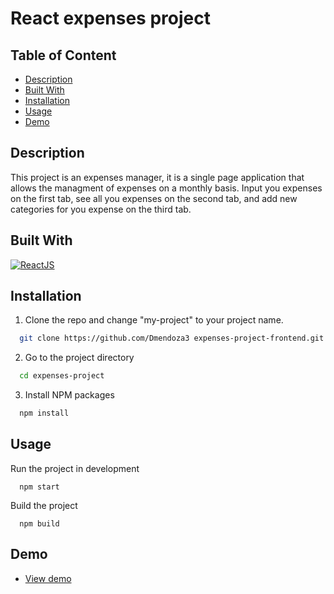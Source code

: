 # React expenses project 

## Table of Content

- [Description](#description)
- [Built With](#built-with)
- [Installation](#installation)
- [Usage](#usage)
- [Demo](#demo)


## Description

This project is an expenses manager, it is a single page application that allows the managment of expenses on a monthly basis. Input you expenses on the first tab, see all you expenses on the second tab, and add new categories for you expense on the third tab.

## Built With

[![ReactJS](https://img.shields.io/badge/React.js-20232A?style=for-the-badge&logo=react&logoColor=61DAFB)](https://reactjs.org)


## Installation

1. Clone the repo and change "my-project" to your project name.

```sh
  git clone https://github.com/Dmendoza3 expenses-project-frontend.git ./expenses-project
```

2. Go to the project directory

```sh
  cd expenses-project
```

3. Install NPM packages

```sh
  npm install
```

## Usage

Run the project in development

```npm
  npm start
```

Build the project

```npm
  npm build
```

## Demo

- [View demo](https://expenses-project-frontend.herokuapp.com/)
